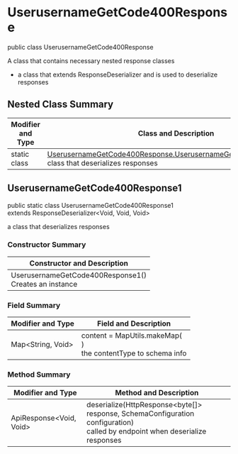 # UserusernameGetCode400Response

public class UserusernameGetCode400Response

A class that contains necessary nested response classes
- a class that extends ResponseDeserializer and is used to deserialize responses

## Nested Class Summary
| Modifier and Type | Class and Description |
| ----------------- | --------------------- |
| static class | [UserusernameGetCode400Response.UserusernameGetCode400Response1](#userusernamegetcode400response1)<br>class that deserializes responses |

## UserusernameGetCode400Response1
public static class UserusernameGetCode400Response1<br>
extends ResponseDeserializer<Void, Void, Void>

a class that deserializes responses

### Constructor Summary
| Constructor and Description |
| --------------------------- |
| UserusernameGetCode400Response1()<br>Creates an instance |

### Field Summary
| Modifier and Type | Field and Description |
| ----------------- | --------------------- |
| Map<String, Void> | content =  MapUtils.makeMap(<br>)<br>the contentType to schema info |

### Method Summary
| Modifier and Type | Method and Description |
| ----------------- | ---------------------- |
| ApiResponse<Void, Void> | deserialize(HttpResponse<byte[]> response, SchemaConfiguration configuration)<br>called by endpoint when deserialize responses |
